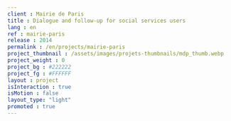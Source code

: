 ```yaml
---
client : Mairie de Paris
title : Dialogue and follow-up for social services users
lang : en
ref : mairie-paris
release : 2014
permalink : /en/projects/mairie-paris
project_thumbnail : /assets/images/projets-thumbnails/mdp_thumb.webp
project_weight : 0
project_bg : #222222
project_fg : #FFFFFF
layout : project
isInteraction : true
isMotion : false
layout_type: "light"
promoted : true
---
```

